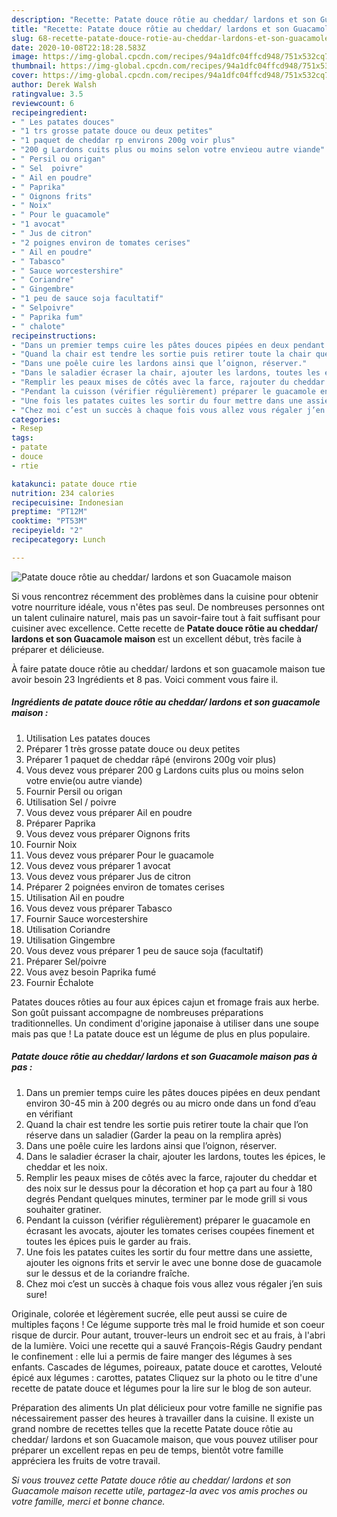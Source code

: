 ```yaml
---
description: "Recette: Patate douce rôtie au cheddar/ lardons et son Guacamole maison"
title: "Recette: Patate douce rôtie au cheddar/ lardons et son Guacamole maison"
slug: 68-recette-patate-douce-rotie-au-cheddar-lardons-et-son-guacamole-maison
date: 2020-10-08T22:18:28.583Z
image: https://img-global.cpcdn.com/recipes/94a1dfc04ffcd948/751x532cq70/patate-douce-rotie-au-cheddar-lardons-et-son-guacamole-maison-photo-principale-de-la-recette.jpg
thumbnail: https://img-global.cpcdn.com/recipes/94a1dfc04ffcd948/751x532cq70/patate-douce-rotie-au-cheddar-lardons-et-son-guacamole-maison-photo-principale-de-la-recette.jpg
cover: https://img-global.cpcdn.com/recipes/94a1dfc04ffcd948/751x532cq70/patate-douce-rotie-au-cheddar-lardons-et-son-guacamole-maison-photo-principale-de-la-recette.jpg
author: Derek Walsh
ratingvalue: 3.5
reviewcount: 6
recipeingredient:
- " Les patates douces"
- "1 trs grosse patate douce ou deux petites"
- "1 paquet de cheddar rp environs 200g voir plus"
- "200 g Lardons cuits plus ou moins selon votre envieou autre viande"
- " Persil ou origan"
- " Sel  poivre"
- " Ail en poudre"
- " Paprika"
- " Oignons frits"
- " Noix"
- " Pour le guacamole"
- "1 avocat"
- " Jus de citron"
- "2 poignes environ de tomates cerises"
- " Ail en poudre"
- " Tabasco"
- " Sauce worcestershire"
- " Coriandre"
- " Gingembre"
- "1 peu de sauce soja facultatif"
- " Selpoivre"
- " Paprika fum"
- " chalote"
recipeinstructions:
- "Dans un premier temps cuire les pâtes douces pipées en deux pendant environ 30-45 min à 200 degrés ou au micro onde dans un fond d’eau en vérifiant"
- "Quand la chair est tendre les sortie puis retirer toute la chair que l’on réserve dans un saladier (Garder la peau on la remplira après)"
- "Dans une poêle cuire les lardons ainsi que l’oignon, réserver."
- "Dans le saladier écraser la chair, ajouter les lardons, toutes les épices, le cheddar et les noix."
- "Remplir les peaux mises de côtés avec la farce, rajouter du cheddar et des noix sur le dessus pour la décoration et hop ça part au four à 180 degrés Pendant quelques minutes, terminer par le mode grill si vous souhaiter gratiner."
- "Pendant la cuisson (vérifier régulièrement) préparer le guacamole en écrasant les avocats, ajouter les tomates cerises coupées finement et toutes les épices puis le garder au frais."
- "Une fois les patates cuites les sortir du four mettre dans une assiette, ajouter les oignons frits et servir le avec une bonne dose de guacamole sur le dessus et de la coriandre fraîche."
- "Chez moi c’est un succès à chaque fois vous allez vous régaler j’en suis sure!"
categories:
- Resep
tags:
- patate
- douce
- rtie

katakunci: patate douce rtie 
nutrition: 234 calories
recipecuisine: Indonesian
preptime: "PT12M"
cooktime: "PT53M"
recipeyield: "2"
recipecategory: Lunch

---
```



![Patate douce rôtie au cheddar/ lardons et son Guacamole maison](https://img-global.cpcdn.com/recipes/94a1dfc04ffcd948/751x532cq70/patate-douce-rotie-au-cheddar-lardons-et-son-guacamole-maison-photo-principale-de-la-recette.jpg)

Si vous rencontrez récemment des problèmes dans la cuisine pour obtenir votre nourriture idéale, vous n'êtes pas seul. De nombreuses personnes ont un talent culinaire naturel, mais pas un savoir-faire tout à fait suffisant pour cuisiner avec excellence. Cette recette de <strong> Patate douce rôtie au cheddar/ lardons et son Guacamole maison </strong> est un excellent début, très facile à préparer et délicieuse.

<!--inarticleads1-->

À faire patate douce rôtie au cheddar/ lardons et son guacamole maison tue avoir besoin 23 Ingrédients et 8 pas. Voici comment vous faire il.

##### Ingrédients de patate douce rôtie au cheddar/ lardons et son guacamole maison :

1. Utilisation  Les patates douces
1. Préparer 1 très grosse patate douce ou deux petites
1. Préparer 1 paquet de cheddar râpé (environs 200g voir plus)
1. Vous devez vous préparer 200 g Lardons cuits plus ou moins selon votre envie(ou autre viande)
1. Fournir  Persil ou origan
1. Utilisation  Sel / poivre
1. Vous devez vous préparer  Ail en poudre
1. Préparer  Paprika
1. Vous devez vous préparer  Oignons frits
1. Fournir  Noix
1. Vous devez vous préparer  Pour le guacamole
1. Vous devez vous préparer 1 avocat
1. Vous devez vous préparer  Jus de citron
1. Préparer 2 poignées environ de tomates cerises
1. Utilisation  Ail en poudre
1. Vous devez vous préparer  Tabasco
1. Fournir  Sauce worcestershire
1. Utilisation  Coriandre
1. Utilisation  Gingembre
1. Vous devez vous préparer 1 peu de sauce soja (facultatif)
1. Préparer  Sel/poivre
1. Vous avez besoin  Paprika fumé
1. Fournir  Échalote


Patates douces rôties au four aux épices cajun et fromage frais aux herbe. Son goût puissant accompagne de nombreuses préparations traditionnelles. Un condiment d&#39;origine japonaise à utiliser dans une soupe mais pas que ! La patate douce est un légume de plus en plus populaire. 

<!--inarticleads2-->

##### Patate douce rôtie au cheddar/ lardons et son Guacamole maison pas à pas :

1. Dans un premier temps cuire les pâtes douces pipées en deux pendant environ 30-45 min à 200 degrés ou au micro onde dans un fond d’eau en vérifiant
1. Quand la chair est tendre les sortie puis retirer toute la chair que l’on réserve dans un saladier (Garder la peau on la remplira après)
1. Dans une poêle cuire les lardons ainsi que l’oignon, réserver.
1. Dans le saladier écraser la chair, ajouter les lardons, toutes les épices, le cheddar et les noix.
1. Remplir les peaux mises de côtés avec la farce, rajouter du cheddar et des noix sur le dessus pour la décoration et hop ça part au four à 180 degrés Pendant quelques minutes, terminer par le mode grill si vous souhaiter gratiner.
1. Pendant la cuisson (vérifier régulièrement) préparer le guacamole en écrasant les avocats, ajouter les tomates cerises coupées finement et toutes les épices puis le garder au frais.
1. Une fois les patates cuites les sortir du four mettre dans une assiette, ajouter les oignons frits et servir le avec une bonne dose de guacamole sur le dessus et de la coriandre fraîche.
1. Chez moi c’est un succès à chaque fois vous allez vous régaler j’en suis sure!


Originale, colorée et légèrement sucrée, elle peut aussi se cuire de multiples façons ! Ce légume supporte très mal le froid humide et son coeur risque de durcir. Pour autant, trouver-leurs un endroit sec et au frais, à l&#39;abri de la lumière. Voici une recette qui a sauvé François-Régis Gaudry pendant le confinement : elle lui a permis de faire manger des légumes à ses enfants. Cascades de légumes, poireaux, patate douce et carottes, Velouté épicé aux légumes : carottes, patates Cliquez sur la photo ou le titre d&#39;une recette de patate douce et légumes pour la lire sur le blog de son auteur. 

<!--inarticleads1-->

<p>
Préparation des aliments Un plat délicieux pour votre famille ne signifie pas nécessairement passer des heures à travailler dans la cuisine. Il existe un grand nombre de recettes telles que la recette Patate douce rôtie au cheddar/ lardons et son Guacamole maison, que vous pouvez utiliser pour préparer un excellent repas en peu de temps, bientôt votre famille appréciera les fruits de votre travail.
</p>

<p>
<i>Si vous trouvez cette Patate douce rôtie au cheddar/ lardons et son Guacamole maison recette utile, partagez-la avec vos amis proches ou votre famille, merci et bonne chance.</i>
</p>
